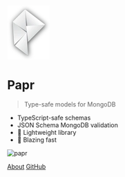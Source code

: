 ![](logo.webp)

# Papr

> Type-safe models for MongoDB

- TypeScript-safe schemas
- JSON Schema MongoDB validation
- :tada: Lightweight library
- :rocket: Blazing fast

![papr](https://media1.giphy.com/media/mPr6KIQOJp9qN20Y1f/giphy.gif)

[About](#About-Papr)
[GitHub](https://github.com/plexinc/papr)
